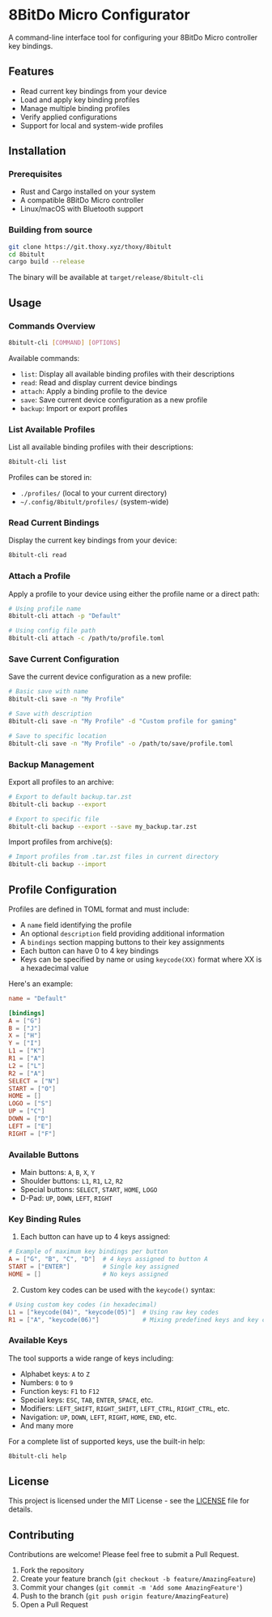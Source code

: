 # 8BitDo Micro Configurator

A command-line interface tool for configuring your 8BitDo Micro controller key bindings.

## Features

- Read current key bindings from your device
- Load and apply key binding profiles
- Manage multiple binding profiles
- Verify applied configurations
- Support for local and system-wide profiles

## Installation

### Prerequisites

- Rust and Cargo installed on your system
- A compatible 8BitDo Micro controller
- Linux/macOS with Bluetooth support

### Building from source

```bash
git clone https://git.thoxy.xyz/thoxy/8bitult
cd 8bitult
cargo build --release
```

The binary will be available at `target/release/8bitult-cli`

## Usage

### Commands Overview

```bash
8bitult-cli [COMMAND] [OPTIONS]
```

Available commands:
- `list`: Display all available binding profiles with their descriptions
- `read`: Read and display current device bindings
- `attach`: Apply a binding profile to the device
- `save`: Save current device configuration as a new profile
- `backup`: Import or export profiles

### List Available Profiles

List all available binding profiles with their descriptions:

```bash
8bitult-cli list
```

Profiles can be stored in:
- `./profiles/` (local to your current directory)
- `~/.config/8bitult/profiles/` (system-wide)

### Read Current Bindings

Display the current key bindings from your device:

```bash
8bitult-cli read
```

### Attach a Profile

Apply a profile to your device using either the profile name or a direct path:

```bash
# Using profile name
8bitult-cli attach -p "Default"

# Using config file path
8bitult-cli attach -c /path/to/profile.toml
```

### Save Current Configuration

Save the current device configuration as a new profile:

```bash
# Basic save with name
8bitult-cli save -n "My Profile"

# Save with description
8bitult-cli save -n "My Profile" -d "Custom profile for gaming"

# Save to specific location
8bitult-cli save -n "My Profile" -o /path/to/save/profile.toml
```

### Backup Management

Export all profiles to an archive:
```bash
# Export to default backup.tar.zst
8bitult-cli backup --export

# Export to specific file
8bitult-cli backup --export --save my_backup.tar.zst
```

Import profiles from archive(s):
```bash
# Import profiles from .tar.zst files in current directory
8bitult-cli backup --import
```

## Profile Configuration

Profiles are defined in TOML format and must include:
- A `name` field identifying the profile
- An optional `description` field providing additional information
- A `bindings` section mapping buttons to their key assignments
- Each button can have 0 to 4 key bindings
- Keys can be specified by name or using `keycode(XX)` format where XX is a hexadecimal value

Here's an example:

```toml
name = "Default"

[bindings]
A = ["G"]
B = ["J"]
X = ["H"]
Y = ["I"]
L1 = ["K"]
R1 = ["A"]
L2 = ["L"]
R2 = ["A"]
SELECT = ["N"]
START = ["O"]
HOME = []
LOGO = ["S"]
UP = ["C"]
DOWN = ["D"]
LEFT = ["E"]
RIGHT = ["F"]
```

### Available Buttons

- Main buttons: `A`, `B`, `X`, `Y`
- Shoulder buttons: `L1`, `R1`, `L2`, `R2`
- Special buttons: `SELECT`, `START`, `HOME`, `LOGO`
- D-Pad: `UP`, `DOWN`, `LEFT`, `RIGHT`

### Key Binding Rules

1. Each button can have up to 4 keys assigned:
```toml
# Example of maximum key bindings per button
A = ["G", "B", "C", "D"]  # 4 keys assigned to button A
START = ["ENTER"]         # Single key assigned
HOME = []                 # No keys assigned
```

2. Custom key codes can be used with the `keycode()` syntax:
```toml
# Using custom key codes (in hexadecimal)
L1 = ["keycode(04)", "keycode(05)"]  # Using raw key codes
R1 = ["A", "keycode(06)"]            # Mixing predefined keys and key codes
```

### Available Keys

The tool supports a wide range of keys including:
- Alphabet keys: `A` to `Z`
- Numbers: `0` to `9`
- Function keys: `F1` to `F12`
- Special keys: `ESC`, `TAB`, `ENTER`, `SPACE`, etc.
- Modifiers: `LEFT_SHIFT`, `RIGHT_SHIFT`, `LEFT_CTRL`, `RIGHT_CTRL`, etc.
- Navigation: `UP`, `DOWN`, `LEFT`, `RIGHT`, `HOME`, `END`, etc.
- And many more

For a complete list of supported keys, use the built-in help:
```bash
8bitult-cli help
```

## License

This project is licensed under the MIT License - see the [LICENSE](LICENSE) file for details.

## Contributing

Contributions are welcome! Please feel free to submit a Pull Request.

1. Fork the repository
2. Create your feature branch (`git checkout -b feature/AmazingFeature`)
3. Commit your changes (`git commit -m 'Add some AmazingFeature'`)
4. Push to the branch (`git push origin feature/AmazingFeature`)
5. Open a Pull Request